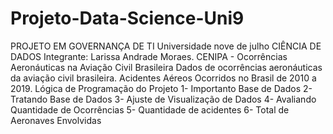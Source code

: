 # Projeto-Data-Science-Uni9
PROJETO EM GOVERNANÇA DE TI Universidade nove de julho CIÊNCIA DE DADOS Integrante: Larissa Andrade Moraes. CENIPA - Ocorrências Aeronáuticas na Aviação Civil Brasileira Dados de ocorrências aeronáuticas da aviação civil brasileira.  Acidentes Aéreos Ocorridos no Brasil de 2010 a 2019.  Lógica de Programação do Projeto 1- Importanto Base de Dados  2- Tratando Base de Dados  3- Ajuste de Visualização de Dados  4- Avaliando Quantidade de Ocorrências  5- Quantidade de acidentes  6- Total de Aeronaves Envolvidas 
